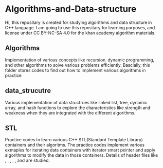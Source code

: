 # Algorithms-and-Data-structure

Hi, this repositary is created for studying algorithms and data structure in C++ language.
I am going to use this repositary for learning purposes, and license under CC BY-NC-SA 4.0 for the khan academy algorithm materials.

## Algorithms
Implementation of various concepts like recursion, dynamic programming, and other algorithms to solve various problems efficiently. Bascially, this folder stores codes to find out how to implement various algorithms in practice

## data_strucutre
Various implementation of data structrues like linked list, tree, dynamic array, and hash functions to explore the characteristics like strength and weakness when they are integrated with the different algorithms.

## STL
Practice codes to learn various C++ STL(Standard Template Library) containers and their algoritms. The practice codes implement various exmaples for iterating data containers with iterator smart pointer and apply algorithms to modify the data in those containers. Details of header files like <vector>, <set>, <map>, <deque>, <algorithms>, and <iterator> are studied.
